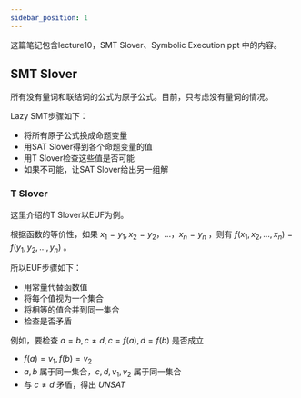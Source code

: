 ```yaml
---
sidebar_position: 1
---
```


这篇笔记包含lecture10，SMT Slover、Symbolic Execution ppt 中的内容。  

## SMT Slover

所有没有量词和联结词的公式为原子公式。目前，只考虑没有量词的情况。

Lazy SMT步骤如下：  

- 将所有原子公式换成命题变量
- 用SAT Slover得到各个命题变量的值
- 用T Slover检查这些值是否可能
- 如果不可能，让SAT Slover给出另一组解

### T Slover

这里介绍的T Slover以EUF为例。  

根据函数的等价性，如果 $x_1 = y_1, x_2 = y_ 2，...，x_n = y_n$ ，则有 $f(x_1, x_2, ..., x_n) = f(y_1, y_2, ..., y_n)$ 。  

所以EUF步骤如下：  

- 用常量代替函数值
- 将每个值视为一个集合
- 将相等的值合并到同一集合
- 检查是否矛盾

例如，要检查 $a = b, c \not = d, c = f(a), d = f(b)$ 是否成立  

- $f(a) = v_1, f(b) = v_2$
- $a, b$ 属于同一集合，$c, d, v_1, v_2$ 属于同一集合
- 与 $c \not = d$ 矛盾，得出 $UNSAT$
